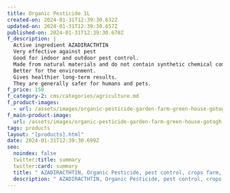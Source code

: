 ```yaml
---
title: Organic Pesticide 1L
created-on: 2024-01-31T12:39:30.632Z
updated-on: 2024-01-31T12:39:30.657Z
published-on: 2024-01-31T12:39:30.678Z
f_description: |
  Active ingredient AZADIRACTHTIN
  Very effective against pest
  Good for indoor and outdoor pest control.
  Made from natural materials and do not contain synthetic chemical compounds.
  Better for the environment.
  Gives healthier long-term results.
  They are generally safer for humans and pets.
f_price: 150
f_category-2: cms/categories/agriculture.md
f_product-images:
  - url: /assets/images/organic-pesticide-garden-farm-green-house-gotogh.com-ghana-accra.jpg
f_main-product-image:
  url: /assets/images/organic-pesticide-garden-farm-green-house-gotogh.com-ghana-accra.jpg
tags: products
layout: "[products].html"
date: 2024-01-31T12:39:30.699Z
seo:
  noindex: false
  twitter:title: summary
  twitter:card: summary
  title: " AZADIRACTHTIN, Organic Pesticide, pest control, crops farm, garden"
  description: " AZADIRACTHTIN, Organic Pesticide, pest control, crops farm, garden"
---
```

